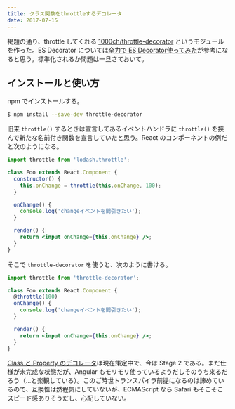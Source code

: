 ```yaml
---
title: クラス関数をthrottleするデコレータ
date: 2017-07-15
---
```


掲題の通り、throttle してくれる [1000ch/throttle-decorator](https://github.com/1000ch/throttle-decorator) というモジュールを作った。ES Decorator については[全力で ES Decorator使ってみた](http://qiita.com/mizchi/items/6bdf9d100f564a5c5b08)が参考になると思う。標準化されるか問題は一旦さておいて。

## インストールと使い方

npm でインストールする。

```bash
$ npm install --save-dev throttle-decorator
```

旧来 `throttle()` するときは宣言してあるイベントハンドラに `throttle()` を挟んで新たな名前付き関数を宣言していたと思う。React のコンポーネントの例だと次のようになる。

```jsx
import throttle from 'lodash.throttle';

class Foo extends React.Component {
  constructor() {
    this.onChange = throttle(this.onChange, 100);
  }

  onChange() {
    console.log('changeイベントを間引きたい');
  }

  render() {
    return <input onChange={this.onChange} />;
  }
}
```

そこで `throttle-decorator` を使うと、次のように書ける。

```jsx
import throttle from 'throttle-decorator';

class Foo extends React.Component {  
  @throttle(100)
  onChange() {
    console.log('changeイベントを間引きたい');
  }

  render() {
    return <input onChange={this.onChange} />;
  }
}
```

[Class と Property のデコレータ](https://github.com/tc39/proposal-decorators)は現在策定中で、今は Stage 2 である。まだ仕様が未完成な状態だが、Angular もモリモリ使っているようだしそのうち来るだろう（…と楽観している）。このご時世トランスパイラ前提になるのは諦めているので、互換性は然程気にしていないが、ECMAScript なら Safari もそこそこスピード感ありそうだし、心配していない。
